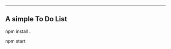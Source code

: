 ---------------------------------
A simple To Do List 
---------------------------------

npm install .

npm start